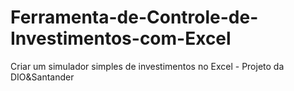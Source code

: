 # Ferramenta-de-Controle-de-Investimentos-com-Excel
Criar um simulador simples de investimentos no Excel - Projeto da DIO&amp;Santander
